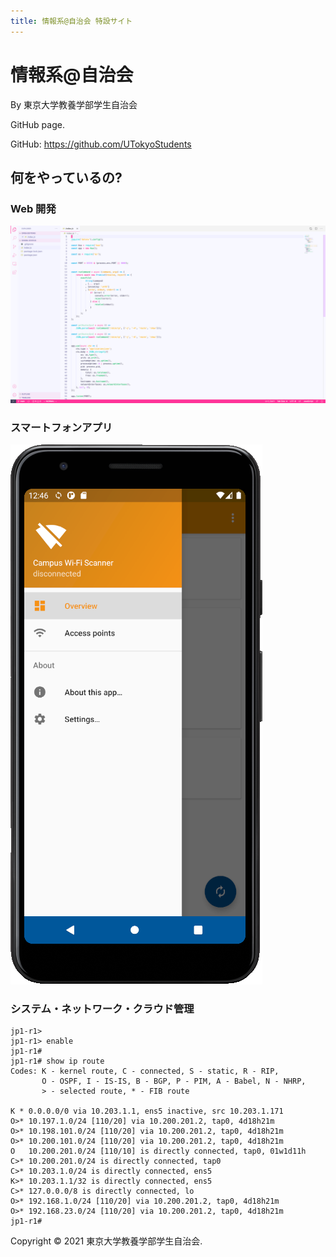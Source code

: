 ```yaml
---
title: 情報系@自治会 特設サイト
---
```

# 情報系@自治会

By 東京大学教養学部学生自治会

GitHub page.

GitHub: https://github.com/UTokyoStudents

## 何をやっているの?

### Web 開発
![Node.JS app](assets/images/node-app-vscode.png)

### スマートフォンアプリ
![Android app](assets/images/android-app.png)

### システム・ネットワーク・クラウド管理
```
jp1-r1>
jp1-r1> enable
jp1-r1# 
jp1-r1# show ip route
Codes: K - kernel route, C - connected, S - static, R - RIP,
       O - OSPF, I - IS-IS, B - BGP, P - PIM, A - Babel, N - NHRP,
       > - selected route, * - FIB route

K * 0.0.0.0/0 via 10.203.1.1, ens5 inactive, src 10.203.1.171
O>* 10.197.1.0/24 [110/20] via 10.200.201.2, tap0, 4d18h21m
O>* 10.198.101.0/24 [110/20] via 10.200.201.2, tap0, 4d18h21m
O>* 10.200.101.0/24 [110/20] via 10.200.201.2, tap0, 4d18h21m
O   10.200.201.0/24 [110/10] is directly connected, tap0, 01w1d11h
C>* 10.200.201.0/24 is directly connected, tap0
C>* 10.203.1.0/24 is directly connected, ens5
K>* 10.203.1.1/32 is directly connected, ens5
C>* 127.0.0.0/8 is directly connected, lo
O>* 192.168.1.0/24 [110/20] via 10.200.201.2, tap0, 4d18h21m
O>* 192.168.23.0/24 [110/20] via 10.200.201.2, tap0, 4d18h21m
jp1-r1#
```

Copyright &copy; 2021 東京大学教養学部学生自治会.
